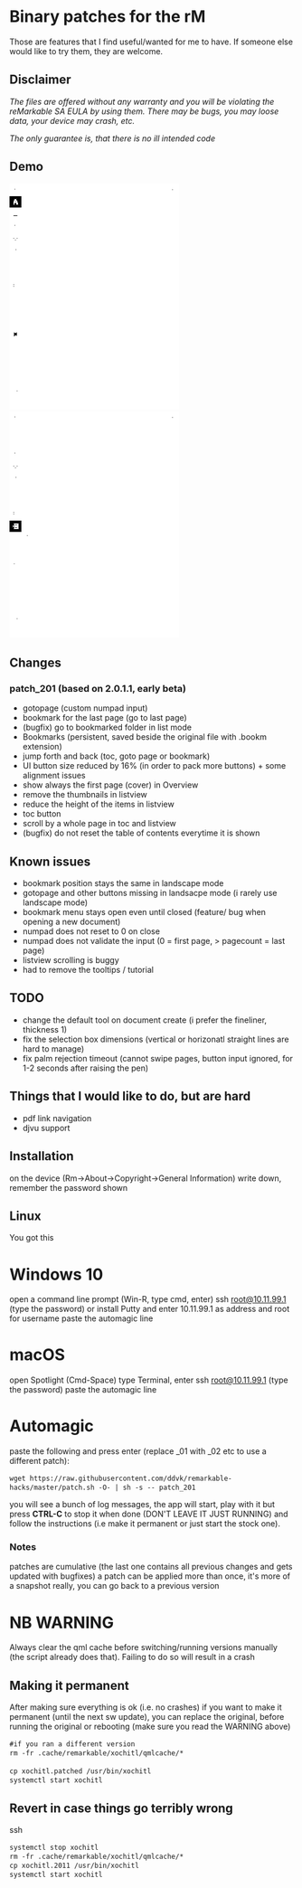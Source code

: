 # Binary patches for the rM
Those are features that I find useful/wanted for me to have. If someone else would like to try them, they are welcome.


## Disclaimer
*The files are offered without any warranty and you will be violating the reMarkable SA EULA by using them.
There may be bugs, you may loose data, your device may crash, etc.*

*The only guarantee is, that there is no ill intended code*

## Demo

![Screenshot1](docs/images/screenshot_2011_bookmarks.png) ![Screenshot1](docs/images/screenshot_2011_numpad.png)

## Changes
### patch_201 (based on 2.0.1.1, early beta)
- gotopage (custom numpad input) 
- bookmark for the last page (go to last page)
- (bugfix) go to bookmarked folder in list mode
- Bookmarks (persistent, saved beside the original file with .bookm extension)
- jump forth and back (toc, goto page or bookmark)
- UI button size reduced by 16% (in order to pack more buttons) + some alignment issues
- show always the first page (cover) in Overview
- remove the thumbnails in listview
- reduce the height of the items in listview
- toc button
- scroll by a whole page in toc and listview
- (bugfix) do not reset the table of contents everytime it is shown

## Known issues
- bookmark position stays the same in landscape mode
- gotopage and other buttons missing in landsacpe mode (i rarely use landscape mode)
- bookmark menu stays open even until closed (feature/ bug when opening a new document) 
- numpad does not reset to 0 on close
- numpad does not validate the input (0 = first page, > pagecount = last page)
- listview scrolling is buggy
- had to remove the tooltips / tutorial

## TODO
- change the default tool on document create (i prefer the fineliner, thickness 1)
- fix the selection box dimensions (vertical or horizonatl straight lines are hard to manage)
- fix palm rejection timeout (cannot swipe pages, button input ignored, for 1-2 seconds after raising the pen)

## Things that I would like to do, but are hard
- pdf link navigation
- djvu support

## Installation
on the device (Rm->About->Copyright->General Information) write down, remember the password shown


## Linux
You got this


# Windows 10
open a command line prompt (Win-R, type cmd, enter)
ssh root@10.11.99.1 (type the password)
or install Putty and enter 10.11.99.1 as address and root for username
paste the automagic line

# macOS
open Spotlight (Cmd-Space) type Terminal, enter
ssh root@10.11.99.1 (type the password)
paste the automagic line

# Automagic
paste the following and press enter (replace _01 with _02 etc to use a different patch):
```
wget https://raw.githubusercontent.com/ddvk/remarkable-hacks/master/patch.sh -O- | sh -s -- patch_201
```
you will see a bunch of log messages, the app will start, play with it but press **CTRL-C** to stop it when done (DON'T LEAVE IT JUST RUNNING) and follow the instructions (i.e make it permanent or just start the stock one). 

### Notes
patches are cumulative (the last one contains all previous changes and gets updated with bugfixes)
a patch can be applied more than once, it's more of a snapshot really, you can go back to a previous version


# NB WARNING
Always clear the qml cache before switching/running versions manually (the script already does that). Failing to do so will result in a crash

## Making it permanent

After making sure everything is ok (i.e. no crashes) if you want to make it permanent (until the next sw update), you can replace the original, before running the original or rebooting (make sure you read the WARNING above)
```
#if you ran a different version
rm -fr .cache/remarkable/xochitl/qmlcache/*

cp xochitl.patched /usr/bin/xochitl
systemctl start xochitl
```


## Revert in case things go terribly wrong
ssh
```
systemctl stop xochitl
rm -fr .cache/remarkable/xochitl/qmlcache/*
cp xochitl.2011 /usr/bin/xochitl
systemctl start xochitl
```
